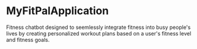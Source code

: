 # MyFitPalApplication

Fitness chatbot designed to seemlessly integrate fitness into busy people's lives by creating personalized workout plans based on a user's fitness level and fitness goals.